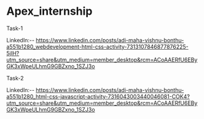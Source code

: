 # Apex_internship

Task-1

LinkedIn:-- https://www.linkedin.com/posts/adi-maha-vishnu-bonthu-a551b1280_webdevelopment-html-css-activity-7313107846877876225-5jIH?utm_source=share&utm_medium=member_desktop&rcm=ACoAAERfU6EByGK3xWpeULhmG9GBZxno_1SZJ3o


Task-2

LinkedIn:-- https://www.linkedin.com/posts/adi-maha-vishnu-bonthu-a551b1280_html-css-javascript-activity-7316043003440046081-COK4?utm_source=share&utm_medium=member_desktop&rcm=ACoAAERfU6EByGK3xWpeULhmG9GBZxno_1SZJ3o
